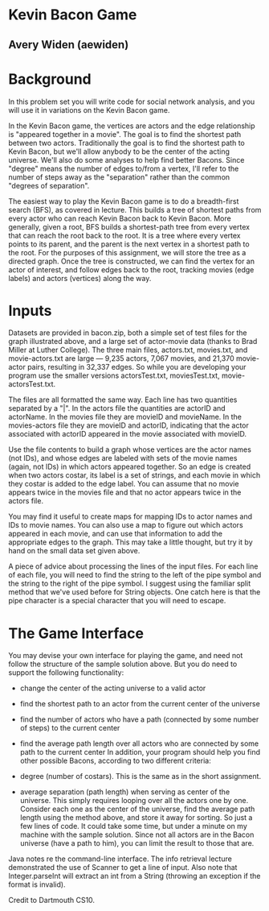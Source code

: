 # Kevin Bacon Game
## Avery Widen (aewiden)

# Background
In this problem set you will write code for social network analysis, and you will use it in variations on the Kevin Bacon game.

In the Kevin Bacon game, the vertices are actors and the edge relationship is "appeared together in a movie". The goal is to find the shortest path between two actors. Traditionally the goal is to find the shortest path to Kevin Bacon, but we'll allow anybody to be the center of the acting universe. We'll also do some analyses to help find better Bacons. Since "degree" means the number of edges to/from a vertex, I'll refer to the number of steps away as the "separation" rather than the common "degrees of separation".

The easiest way to play the Kevin Bacon game is to do a breadth-first search (BFS), as covered in lecture. This builds a tree of shortest paths from every actor who can reach Kevin Bacon back to Kevin Bacon. More generally, given a root, BFS builds a shortest-path tree from every vertex that can reach the root back to the root. It is a tree where every vertex points to its parent, and the parent is the next vertex in a shortest path to the root. For the purposes of this assignment, we will store the tree as a directed graph. Once the tree is constructed, we can find the vertex for an actor of interest, and follow edges back to the root, tracking movies (edge labels) and actors (vertices) along the way.

# Inputs
Datasets are provided in bacon.zip, both a simple set of test files for the graph illustrated above, and a large set of actor-movie data (thanks to Brad Miller at Luther College). The three main files, actors.txt, movies.txt, and movie-actors.txt are large — 9,235 actors, 7,067 movies, and 21,370 movie-actor pairs, resulting in 32,337 edges. So while you are developing your program use the smaller versions actorsTest.txt, moviesTest.txt, movie-actorsTest.txt.

The files are all formatted the same way. Each line has two quantities separated by a "|". In the actors file the quantities are actorID and actorName. In the movies file they are movieID and movieName. In the movies-actors file they are movieID and actorID, indicating that the actor associated with actorID appeared in the movie associated with movieID.

Use the file contents to build a graph whose vertices are the actor names (not IDs), and whose edges are labeled with sets of the movie names (again, not IDs) in which actors appeared together. So an edge is created when two actors costar, its label is a set of strings, and each movie in which they costar is added to the edge label. You can assume that no movie appears twice in the movies file and that no actor appears twice in the actors file.

You may find it useful to create maps for mapping IDs to actor names and IDs to movie names. You can also use a map to figure out which actors appeared in each movie, and can use that information to add the appropriate edges to the graph. This may take a little thought, but try it by hand on the small data set given above.

A piece of advice about processing the lines of the input files. For each line of each file, you will need to find the string to the left of the pipe symbol and the string to the right of the pipe symbol. I suggest using the familiar split method that we've used before for String objects. One catch here is that the pipe character is a special character that you will need to escape.

# The Game Interface
You may devise your own interface for playing the game, and need not follow the structure of the sample solution above. But you do need to support the following functionality:

  - change the center of the acting universe to a valid actor
  - find the shortest path to an actor from the current center of the universe
  - find the number of actors who have a path (connected by some number of steps) to the current center
  - find the average path length over all actors who are connected by some path to the current center
In addition, your program should help you find other possible Bacons, according to two different criteria:

  - degree (number of costars). This is the same as in the short assignment.
  - average separation (path length) when serving as center of the universe. This simply requires looping over all the actors one by one. Consider each one as the center of the      universe, find the average path length using the method above, and store it away for sorting. So just a few lines of code. It could take some time, but under a minute on my machine with the sample solution. Since not all actors are in the Bacon universe (have a path to him), you can limit the result to those that are.

Java notes re the command-line interface. The info retrieval lecture demonstrated the use of Scanner to get a line of input. Also note that Integer.parseInt will extract an int from a String (throwing an exception if the format is invalid).

Credit to Dartmouth CS10.
